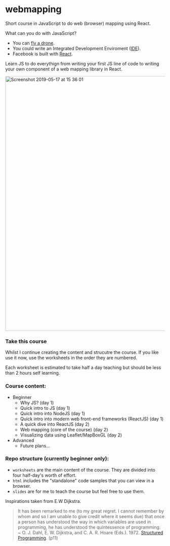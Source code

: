 # webmapping
Short course in JavaScript to do web (browser) mapping using React.

What can you do with JavaScript?
* You can [fly a drone](https://www.youtube.com/watch?v=JzFvGf7Ywkk).
* You could write an Integrated Development Enviroment ([IDE](https://github.com/microsoft/vscode)).
* Facebook is built with [React](https://github.com/facebook/react).

Learn JS to do everythign from writing your first JS line of code to writing your own component of a web mapping library in React. 

<img width="804" alt="Screenshot 2019-05-17 at 15 36 01" src="https://user-images.githubusercontent.com/408568/57935369-865c7580-78b9-11e9-8108-86ed586d38a8.png">

### Take this course
Whilst I continue creating the content and strucutre the course. If you like use it now, use the worksheets in the order they are numbered. 

Each worksheet is estimated to take half a day teaching but should be less than 2 hours self learning.

### Course content:

* Beginner
  * Why JS? (day 1)
  * Quick intro to JS (day 1)
  * Quick intro into NodeJS (day 1)
  * Quick intro into modern web front-end frameworks (ReactJS) (day 1)
  * A quick dive into ReactJS (day 2)
  * Web mapping (core of the course)  (day 2)
  * Visualizing data using Leaflet/MapBoxGL (day 2)
* Advanced
  * Future plans...

### Repo structure (currently beginner only): 
* `worksheets` are the main content of the course. They are divided into four half-day's worth of effort.
* `html` includes the "standalone" code samples that you can view in a browser.
* `slides` are for me to teach the course but feel free to use them.

Inspirations taken from E.W Dijkstra.
> It has been remarked to me (to my great regret. I cannot remember by whom and so I am unable to give credit where it seems due) that once a person has understood the way in which variables are used in programming, he has understood the quintessence of programming. ~ O. J. Dahl, E. W. Dijkstra, and C. A. R. Hoare (Eds.). 1972. [Structured Programming](https://dl.acm.org/citation.cfm?id=1243380). (p11)
